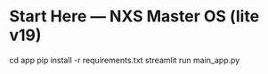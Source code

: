 # Start Here — NXS Master OS (lite v19)

cd app
pip install -r requirements.txt
streamlit run main_app.py
